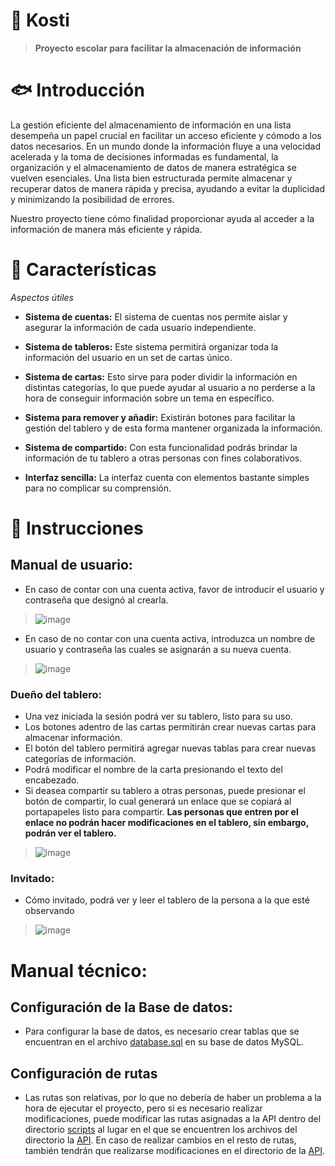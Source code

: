# 🌊 Kosti
> **Proyecto escolar para facilitar la almacenación de información**

# 🐟 Introducción

La gestión eficiente del almacenamiento de información en una lista desempeña un papel crucial en facilitar un acceso eficiente y cómodo a los datos necesarios. En un mundo donde la información fluye a una velocidad acelerada y la toma de decisiones informadas es fundamental, la organización y el almacenamiento de datos de manera estratégica se vuelven esenciales. Una lista bien estructurada permite almacenar y recuperar datos de manera rápida y precisa, ayudando a evitar la duplicidad y minimizando la posibilidad de errores.

Nuestro proyecto tiene cómo finalidad proporcionar ayuda al acceder a la información de manera más eficiente y rápida.

# 🐋 Características
*Aspectos útiles*

+ **Sistema de cuentas:** El sistema de cuentas nos permite aislar y asegurar la información de cada usuario independiente.

+ **Sistema de tableros:** Este sistema permitirá organizar toda la información del usuario en un set de cartas único.
  
+ **Sistema de cartas:** Esto sirve para poder dividir la información en distintas categorías, lo que puede ayudar al usuario a no perderse a la hora de conseguir información sobre un tema en específico.

+ **Sistema para remover y añadir:** Existirán botones para facilitar la gestión del tablero y de esta forma mantener organizada la información.
  
+ **Sistema de compartido:** Con esta funcionalidad podrás brindar la información de tu tablero a otras personas con fines colaborativos.

+ **Interfaz sencilla:** La interfaz cuenta con elementos bastante simples para no complicar su comprensión.

# 🐬 Instrucciones
## **Manual de usuario:**

+ En caso de contar con una cuenta activa, favor de introducir el usuario y contraseña que designó al crearla.
> ![image](https://github.com/NotFxeel/Kosti/assets/150699852/cff3a4e7-3fc6-4755-a542-8711e31c6b32)



+ En caso de no contar con una cuenta activa, introduzca un nombre de usuario y contraseña las cuales se asignarán a su nueva cuenta.
> ![image](https://github.com/NotFxeel/Kosti/assets/150699852/79665cb2-9c6d-43f9-8b76-c48a7bf244b4)


### **Dueño del tablero:**


+ Una vez iniciada la sesión podrá ver su tablero, listo para su uso.
+ Los botones adentro de las cartas permitirán crear nuevas cartas para almacenar información.
+ El botón del tablero permitirá agregar nuevas tablas para crear nuevas categorías de información.
+ Podrá modificar el nombre de la carta presionando el texto del encabezado.
+ Si deasea compartir su tablero a otras personas, puede presionar el botón de compartir, lo cual generará un enlace que se copiará al portapapeles listo para compartir. **Las personas que entren por el enlace no podrán hacer modificaciones en el tablero, sin embargo, podrán ver el tablero.**
> ![image](https://github.com/NotFxeel/Kosti/assets/150699852/f9cbcb39-93be-4bc2-a316-ab38861c0fcb)


### **Invitado:**
+ Cómo invitado, podrá ver y leer el tablero de la persona a la que esté observando
> ![image](https://github.com/NotFxeel/Kosti/assets/150699852/61bc04ae-4fc3-4950-9af5-5e14b26a5913)

# **Manual técnico:**

## **Configuración de la Base de datos:**
+ Para configurar la base de datos, es necesario crear tablas que se encuentran en el archivo [database.sql](https://github.com/NotFxeel/Kosti/blob/main/database.sql) en su base de datos MySQL.

## **Configuración de rutas** 

+ Las rutas son relativas, por lo que no debería de haber un problema a la hora de ejecutar el proyecto, pero si es necesario realizar modificaciones, puede modificar las rutas asignadas a la API dentro del directorio [scripts](https://github.com/NotFxeel/Kosti/tree/main/scripts) al lugar en el que se encuentren los archivos del directorio la [API]([https://github.com/NotFxeel/Kosti/tree/main/scripts](https://github.com/NotFxeel/Kosti/tree/main/api)). En caso de realizar cambios en el resto de rutas, también tendrán que realizarse modificaciones en el directorio de la [API]([https://github.com/NotFxeel/Kosti/tree/main/scripts](https://github.com/NotFxeel/Kosti/tree/main/api)).
